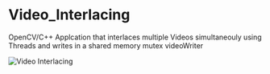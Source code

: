 # Video_Interlacing
OpenCV/C++ Applcation that interlaces multiple Videos simultaneouly using Threads and writes in a shared memory mutex videoWriter  

![Video Interlacing](https://media.giphy.com/media/xUPN3dq37BPqX8hZio/giphy.gif)
